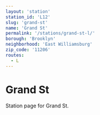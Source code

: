 ```yaml
---
layout: 'station'
station_id: 'L12'
slug: 'grand-st'
name: 'Grand St'
permalink: '/stations/grand-st-l/'
borough: 'Brooklyn'
neighborhood: 'East Williamsburg'
zip_code: '11206'
routes:
  - L
---
```

# Grand St

Station page for Grand St.
